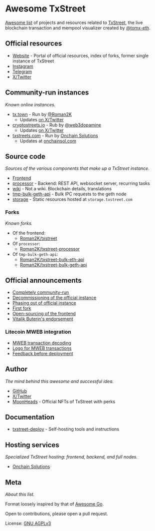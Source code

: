 # Awesome TxStreet

[Awesome list][awesome-list] of projects and resources related to
[TxStreet][txstreet], the live blockchain transaction and mempool visualizer
created by [@tomx-eth].

[awesome-list]: https://github.com/topics/awesome-list
[txstreet]: https://txstreet.com/
[@tomx-eth]: https://github.com/tomx-eth

## Official resources

- [Website](https://txstreet.com/) - Portal of official resources, index of
  forks, former single instance of TxStreet
- [Instagram](https://www.instagram.com/txstreetcom/)
- [Telegram](https://t.me/txstreetdevs)
- [X/Twitter](https://twitter.com/txstreetCom)

## Community-run instances

_Known online instances._

- [tx.town](https://tx.town) - Run by [@Roman2K]
  - Updates [on X/Twitter](https://twitter.com/TxDotTown)
- [cryptostreets.io](https://cryptostreets.io) - Rub by [@web3dopamine]
  - Updates [on X/Twitter](https://twitter.com/web3dopamine)
- [txstreets.com](https://txstreets.com) - Run by [Onchain Solutions](https://onchainsol.com)
  - Updates at [onchainsol.com](https://onchainsol.com)

## Source code

_Sources of the various components that make up a TxStreet instance._

- [Frontend](https://github.com/txstreet/txstreet)
- [processor](https://github.com/txstreet/processor) - Backend: REST API,
  websocket server, recurring tasks
- [wiki](https://github.com/txstreet/wiki) - Not a wiki. Blockchain details,
  translations
- [tmp-bulk-geth-api](https://github.com/txstreet/tmp-bulk-geth-api) - Bulk IPC
  requests to the geth node
- [storage](https://t.me/txstreetdevs/176) - Static resources hosted at
  `storage.txstreet.com`

### Forks

_Known forks._

- Of the frontend:
  - [Roman2K/txstreet](https://github.com/Roman2K/txstreet)
- Of `processor`:
  - [Roman2K/txstreet-processor](https://github.com/Roman2K/txstreet-processor)
- Of `tmp-bulk-geth-api`:
  - [Roman2K/txstreet-bulk-eth-api](https://github.com/Roman2K/txstreet-bulk-eth-api)
  - [Roman2K/txstreet-bulk-geth-api](https://github.com/Roman2K/txstreet-bulk-geth-api)

## Official announcements

- [Completely community-run](https://twitter.com/txstreetCom/status/1749132283930353809)
- [Decommissioning of the official instance](https://t.me/txstreetdevs/172)
- [Phasing out of official instance](https://t.me/MWEB_Testnet/1/21654)
- [First fork](https://twitter.com/txstreetCom/status/1725159931534340472)
- [Open-sourcing of the
  frontend](https://twitter.com/txstreetCom/status/1691536989580034048)
- [Vitalik Buterin's
  endorsement](https://twitter.com/vitalikbuterin/status/1299892964160749570)

### Litecoin MWEB integration

- [MWEB transaction decoding](https://t.me/MWEB_Testnet/1/18938)
- [Logo for MWEB transactions](https://t.me/MWEB_Testnet/1/19137)
- [Feedback before deployment](https://t.me/MWEB_Testnet/1/19265)

## Author

_The mind behind this awesome and successful idea._

- [GitHub][@tomx-eth]
- [X/Twitter](https://twitter.com/tomxeth)
- [MoonHeads](https://moonheads.io/) - Official NFTs of TxStreet with perks

## Documentation

- [txstreet-deploy](https://github.com/Roman2K/txstreet-deploy) - Self-hosting
  tools and instructions

## Hosting services

_Specialized TxStreet hosting: frontend, backend, and full nodes._

- [Onchain Solutions](https://onchainsol.com)

## Meta

_About this list._

Format loosely inspired by that of [Awesome Go][awesome-go].

Open to contributions, please open a pull request.

License: [GNU AGPLv3][agplv3]

[awesome-go]: https://github.com/avelino/awesome-go
[agplv3]: https://choosealicense.com/licenses/agpl-3.0/
[@Roman2K]: https://github.com/Roman2K
[@web3dopamine]: https://github.com/web3dopamine
